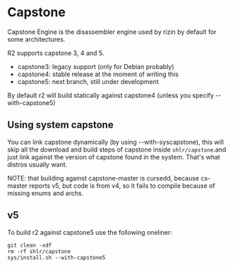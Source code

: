 Capstone
========

Capstone Engine is the disassembler engine used by rizin by default for 
some architectures.

R2 supports capstone 3, 4 and 5.

* capstone3: legacy support (only for Debian probably)
* capstone4: stable release at the moment of writing this
* capstone5: next branch, still under development

By default r2 will build statically against capstone4 (unless you specify --with-capstone5)

Using system capstone
---------------------

You can link capstone dynamically (by using --with-syscapstone), this will skip all the
download and build steps of capstone inside `shlr/capstone`.and just link against the version
of capstone found in the system. That's what distros usually want.

NOTE: that building against capstone-master is cursedd, because cs-master reports v5, but code
is from v4, so it fails to compile because of missing enums and archs.

v5
--

To build r2 against capstone5 use the following oneliner:

	git clean -xdf
	rm -rf shlr/capstone
	sys/install.sh --with-capstone5
